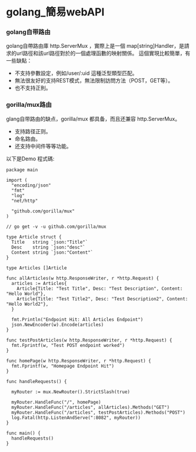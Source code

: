# golang_簡易webAPI

### golang自带路由
golang自帶路由庫 http.ServerMux ，實際上是一個 map[string]Handler，是請求的url路徑和該url路徑對於的一個處理函數的映射關係。
這個實現比較簡單，有一些缺點：

- 不支持參數設定，例如/user/:uid 這種泛型類型匹配。
- 無法很友好的支持REST模式，無法限制訪問方法（POST，GET等）。
- 也不支持正則。

### gorilla/mux路由
glang自带路由的缺点，gorilla/mux 都具备，而且还兼容 http.ServerMux。
- 支持路径正则。
- 命名路由。
- 还支持中间件等等功能。


以下是Demo 程式碼:

    package main

    import (
      "encoding/json"
      "fmt"
      "log"
      "net/http"

      "github.com/gorilla/mux"
    )

    // go get -v -u github.com/gorilla/mux

    type Article struct {
      Title   string `json:"Title"`
      Desc    string `json:"desc"`
      Content string `json:"Content"`
    }

    type Articles []Article

    func allArticles(w http.ResponseWriter, r *http.Request) {
      articles := Articles{
        Article{Title: "Test Title", Desc: "Test Description", Content: "Hello World"},
        Article{Title: "Test Title2", Desc: "Test Description2", Content: "Hello World2"},
      }

      fmt.Println("Endpoint Hit: All Articles Endpoint")
      json.NewEncoder(w).Encode(articles)
    }

    func testPostArticles(w http.ResponseWriter, r *http.Request) {
      fmt.Fprintf(w, "Test POST endpoint worked")
    }

    func homePage(w http.ResponseWriter, r *http.Request) {
      fmt.Fprintf(w, "Homepage Endpoint Hit")
    }

    func handleRequests() {

      myRouter := mux.NewRouter().StrictSlash(true)

      myRouter.HandleFunc("/", homePage)
      myRouter.HandleFunc("/articles", allArticles).Methods("GET")
      myRouter.HandleFunc("/articles", testPostArticles).Methods("POST")
      log.Fatal(http.ListenAndServe(":8082", myRouter))
    }

    func main() {
      handleRequests()
    }
